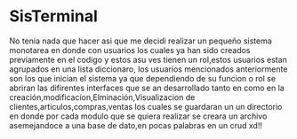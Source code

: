 # SisTerminal
No tenia nada que hacer asi que me decidi realizar un pequeño sistema monotarea en donde con usuarios los cuales  ya han sido creados previamente en el codigo y estos asu ves tienen un rol,estos usuarios estan agrupados en una lista diccionaro, los usuarios  mencionados anteriormente son los que inician el sistema ya que dependiendo de su funcion o rol se abriran las difirentes interfaces que se an desarrollado tanto en como en la creación,modificacíon,Elminación,Visualizacion de clientes,articulos,compras,ventas los cuales se guardaran un un directorio en donde por cada modulo que se quiera realizar se creara un archivo  asemejandoce a una base de dato,en pocas palabras en un crud xd!!

